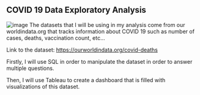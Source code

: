 ## COVID 19 Data Exploratory Analysis
![image](https://user-images.githubusercontent.com/106350577/170791992-92d83b1b-58b5-4a3c-8ed2-c9f6ac420aae.png)
The datasets that I will be using in my analysis come from our worldindata.org that tracks information about COVID 19 such as number of cases, deaths, vaccination count, etc...

Link to the dataset: https://ourworldindata.org/covid-deaths

Firstly, I will use SQL in order to manipulate the dataset in order to answer multiple questions. 

Then, I will use Tableau to create a dashboard that is filled with visualizations of this dataset.

